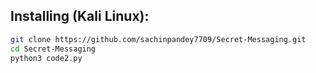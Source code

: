 ## Installing (Kali Linux):

```bash
git clone https://github.com/sachinpandey7709/Secret-Messaging.git
cd Secret-Messaging
python3 code2.py
